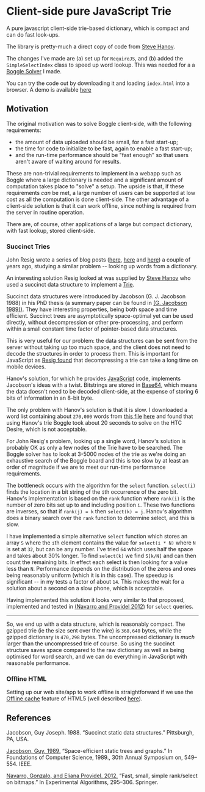 # Client-side pure JavaScript Trie

A pure javascript client-side trie-based dictionary, which is
compact and can do fast look-ups.

The library is pretty-much a direct copy of code from [Steve
Hanov](http://stevehanov.ca/blog/index.php?id=120).

The changes I've made are (a) set up for `RequireJS`, and (b) added the
`SimpleSelectIndex` class to speed up word lookup.  This was needed for a
a [Boggle Solver](http://solveboggle.appspot.com) I made.

You can try the code out by downloading it and loading
`index.html` into a browser.  A demo is available [here](http://cilogi.github.io/jstrie/index.html)

## Motivation

The original motivation was to solve Boggle client-side, with the
following requirements:

* the amount of data uploaded should be small, for a fast start-up;
* the time for code to initialize to be fast, again to enable a fast start-up;
* and the run-time performance should be "fast enough" so that users
  aren't aware of waiting around for results.

These are non-trivial requirements to implement in a webapp such as
Boggle where a large dictionary is needed and a significant amount of
computation takes place to "solve" a setup.  The upside is that, if
these requirements _can_ be met, a large number of users can be
supported at low cost as all the computation is done
client-side. The other advantage of a client-side solution is that it
can work offline, since nothing is required from the server in routine
operation.

There are, of course, other applications of a large but compact
dictionary, with fast lookup, stored client-side.  

### Succinct Tries

John Resig wrote a series of blog posts ([here][1], [here][2] and
[here][3]) a couple of years ago, studying a similar problem --
looking up words from a dictionary.

An interesting solution Resig looked at was supplied by
[Steve Hanov][4] who used a succinct data structure to implement a
[Trie][15].

Succinct data structures were introduced by Jacobson (G. J. Jacobson 1988)
in his PhD thesis (a summary paper can be found in
[(G. Jacobson 1989))][16]. They have interesting properties, being both space
and time efficient. Succinct trees are asymptotically space-optimal
yet can be used directly, without decompression or other
pre-processing, and perform within a small constant time factor of
pointer-based data structures.

This is very useful for our problem: the data structures can be sent
from the server without taking up too much space, and the client does
not need to decode the structures in order to process them.  This is
important for JavaScript as [Resig found][2] that decompressing a trie
can take a long time on mobile devices.

Hanov's solution, for which he provides [JavaScript][5] code,
implements Jacobson's ideas with a twist.  Bitstrings are stored in
[Base64][6], which means the data doesn't need to be decoded
client-side, at the expense of storing 6 bits of information in an
8-bit byte.

The only problem with Hanov's solution is that it is slow. I
downloaded a word list containing about `270,000` words from
[this file][8] [here][7] and found that using Hanov's trie Boggle took
about 20 seconds to solve on the HTC Desire, which is not acceptable.

For John Resig's problem, looking up a single word, Hanov's solution
is probably OK as only a few nodes of the Trie have to be searched.
The Boggle solver has to look at 3-5000 nodes of the trie as we're
doing an exhaustive search of the Boggle board and this is too slow by
at least an order of magnitude if we are to meet our run-time
performance requirements.

The bottleneck occurs with the algorithm for the `select`
function. `select(i)` finds the location in a bit string of the `i`th
occurrence of the zero bit.  Hanov's implementation is based on the
`rank` function where `rank(i)` is the number of zero bits set up to
and including position `i`. These two functions are inverses, so that
if `rank(j) = k` then `select(k) = j`.  Hanov's algorithm does a
binary search over the `rank` function to determine select, and this
is slow.

I have implemented a simple alternative `select` function which stores
an array `S` where the `i`th element contains the value for
`select(i * N)` where `N` is set at `32`, but can be any number.  I've
tried `64` which uses half the space and takes about 30% longer. To
find `select(k)` we find `S[k/N]` and can then count the remaining
bits.  In effect each select is then looking for a value less than
`N`. Performance depends on the distribution of the zeros and ones
being reasonably uniform (which it is in this case).  The speedup is
significant -- in my tests a factor of about `14`.  This makes the
wait for a solution about a second on a slow phone, which is
acceptable.

Having implemented this solution it looks very similar to that
proposed, implemented and tested in [(Navarro and Providel 2012)][17]
for `select` queries.

----

So, we end up with a data structure, which is reasonably compact.  The
gzipped trie (ie the size sent over the wire) is `368,640` bytes,
while the gzipped dictionary is `470,298` bytes.  The uncompressed
dictionary is _much_ larger than the uncompressed trie of course. So using the
succinct structure saves space compared to the raw dictionary as well
as being optimised for word search, and we can do everything in
JavaScript with reasonable performance.

### Offline HTML

Setting up our web site/app to work offline is straightforward if we
use the [Offline cache][9] feature of HTML5 (well described
[here][10]).

## References

Jacobson, Guy Joseph. 1988. “Succinct static data structures.”
Pittsburgh, PA, USA.

[Jacobson, Guy. 1989.][16] “Space-efficient static trees and graphs.” In
Foundations of Computer Science, 1989., 30th Annual Symposium on,
549–554. IEEE.

[Navarro, Gonzalo, and Eliana Providel. 2012.][17] “Fast, small, simple
rank/select on bitmaps.” In Experimental Algorithms,
295–306. Springer.

[1]: http://ejohn.org/blog/dictionary-lookups-in-javascript/
[2]: http://ejohn.org/blog/javascript-trie-performance-analysis/
[3]: http://ejohn.org/blog/revised-javascript-dictionary-search/
[4]: http://stevehanov.ca/blog/index.php?id=120
[5]: http://www.hanovsolutions.com/trie/Bits.js
[6]: http://en.wikipedia.org/wiki/Base64
[7]: http://www.isc.ro/en/commands/lists.html
[8]: http://www.isc.ro/lists/twl06.zip
[9]: http://www.whatwg.org/specs/web-apps/current-work/multipage/offline.html
[10]: http://diveintohtml5.info/offline.html
[11]: http://en.wiktionary.org/
[12]: http://www.wordnik.com/
[13]: http://solveboggle.appspot.com/service
[14]: http://timniblett.github.com/solveboggle
[15]: http://en.wikipedia.org/wiki/Trie
[16]: http://www.cs.cmu.edu/afs/cs/project/aladdin/wwwlocal/compression/00063533.pdf
[17]: http://www.dcc.uchile.cl/~gnavarro/ps/sea12.1.pdf


